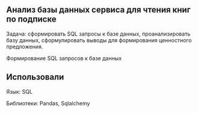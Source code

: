 ## Анализ базы данных сервиса для чтения книг по подписке
Задача: сформировать SQL запросы к базе данных, проанализировать базу данных, сформулировать выводы для формирования ценностного предложения.

Формирование SQL запросов к базе данных
## Использовали
Язык: SQL

Библиотеки: Pandas, Sqlalchemy



	
